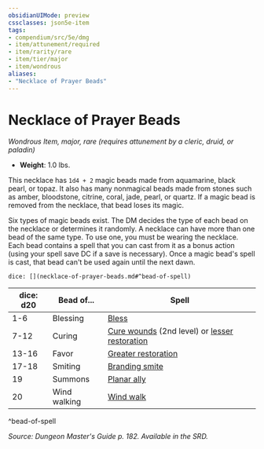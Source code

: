 ```yaml
---
obsidianUIMode: preview
cssclasses: json5e-item
tags:
- compendium/src/5e/dmg
- item/attunement/required
- item/rarity/rare
- item/tier/major
- item/wondrous
aliases: 
- "Necklace of Prayer Beads"
---
```

# Necklace of Prayer Beads
*Wondrous Item, major, rare (requires attunement by a cleric, druid, or paladin)*  

- **Weight**: 1.0 lbs.

This necklace has `1d4 + 2` magic beads made from aquamarine, black pearl, or topaz. It also has many nonmagical beads made from stones such as amber, bloodstone, citrine, coral, jade, pearl, or quartz. If a magic bead is removed from the necklace, that bead loses its magic.

Six types of magic beads exist. The DM decides the type of each bead on the necklace or determines it randomly. A necklace can have more than one bead of the same type. To use one, you must be wearing the necklace. Each bead contains a spell that you can cast from it as a bonus action (using your spell save DC if a save is necessary). Once a magic bead's spell is cast, that bead can't be used again until the next dawn.

`dice: [](necklace-of-prayer-beads.md#^bead-of-spell)`

| dice: d20 | Bead of... | Spell |
|-----------|------------|-------|
| 1-6 | Blessing | [Bless](compendium/spells/bless.md) |
| 7-12 | Curing | [Cure wounds](compendium/spells/cure-wounds.md) (2nd level) or [lesser restoration](compendium/spells/lesser-restoration.md) |
| 13-16 | Favor | [Greater restoration](compendium/spells/greater-restoration.md) |
| 17-18 | Smiting | [Branding smite](compendium/spells/branding-smite.md) |
| 19 | Summons | [Planar ally](compendium/spells/planar-ally.md) |
| 20 | Wind walking | [Wind walk](compendium/spells/wind-walk.md) |
^bead-of-spell

*Source: Dungeon Master's Guide p. 182. Available in the SRD.*